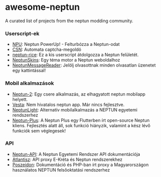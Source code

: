 # awesome-neptun
A curated list of projects from the neptun modding community.

### Userscript-ek
- [NPU](https://github.com/solymosi/npu): Neptun PowerUp! - Felturbózza a Neptun-odat
- [CSN](https://github.com/LetsUpdate/CSN): Automata captcha-megoldó
- [neptun-rice](https://github.com/glorantq/neptun-rice): Ez a kis userscript átdolgozza a Neptun felületét.
- [NeptunSkins](https://github.com/Balint66/NeptunSkins): Egy téma motor a Neptun weboldalhoz
- [NeptunMessageReader](https://github.com/FeaXR/NeptunMessageReader): Jelölj olvasottnak minden olvasatlan üzenetet egy kattintással!

### Mobil alkalmazások
- [Neptun-2](https://github.com/domedav/Neptun-2): Egy csere alkalmazás, az elhagyatott neptun mobilapp helyett.
- [Vesta](https://github.com/Balint66/Vesta): Nem hivatalos neptun app. Már nincs fejlesztve.
- [NeptunLight](https://github.com/marcelltoth/NeptunLight): Alternatív mobilalkalmazás a NEPTUN egyetemi rendszerhez
- [Neptun-Plus](https://github.com/GreGamingHUN/Neptun-Plus): A Neptun Plus egy Flutterben írt open-source Neptun kliens. Fejlesztés alatt áll, sok funkció hiányzik, valamint a kész lévő funkciók sem véglegesek!

### API
- [Neptun-API](https://github.com/GreGamingHUN/Neptun-API): A Neptun Egyetemi Rendszer API dokumentációja
- [Atlantisz](https://github.com/RuzsaGergely/Atlantisz): API proxy E-Kréta és Neptun rendszerekhez
- [Poszeidon](https://github.com/RuzsaGergely/Poszeidon): Dokumentáció és PHP-ban írt proxy a Magyarországon használatos NEPTUN felsőoktatási rendszerhez
